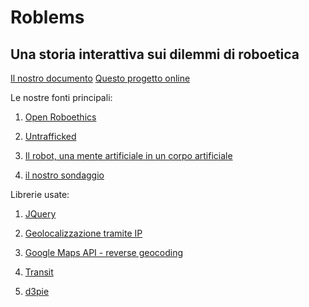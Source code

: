 # Roblems
## Una storia interattiva sui dilemmi di roboetica

[Il nostro documento](https://docs.google.com/document/d/1db1fxQ87VuaoGqahuS-Xp41Zukfy_B-QNmQ-Ao0APco/edit?usp=sharing)
[Questo progetto online](https://f58cba66.ngrok.io/roblems)

Le nostre fonti principali:
1. [Open Roboethics](http://www.openroboethics.org/tag/dilemma/)

2. [Untrafficked](http://bharatyatra.online/untrafficked/)

3. [Il robot, una mente artificiale in un corpo artificiale](https://www.scienzainrete.it/contenuto/articolo/Il-robot-una-mente-artificiale-un-corpo-artificiale)

4. [il nostro sondaggio](https://docs.google.com/forms/d/e/1FAIpQLSe22Y7tFkL20Nl_w9C5oPhhf6G9jHPCLENXxxRGriyaRdpVFQ/viewanalytics)

Librerie usate:
1. [JQuery](http://api.jquery.com/)

2. [Geolocalizzazione tramite IP](https://ipinfo.io/)

3. [Google Maps API - reverse geocoding](https://developers.google.com/maps/documentation/javascript/geocoding#ReverseGeocoding)

4. [Transit](http://ricostacruz.com/jquery.transit/)

5. [d3pie](http://d3pie.org/)
